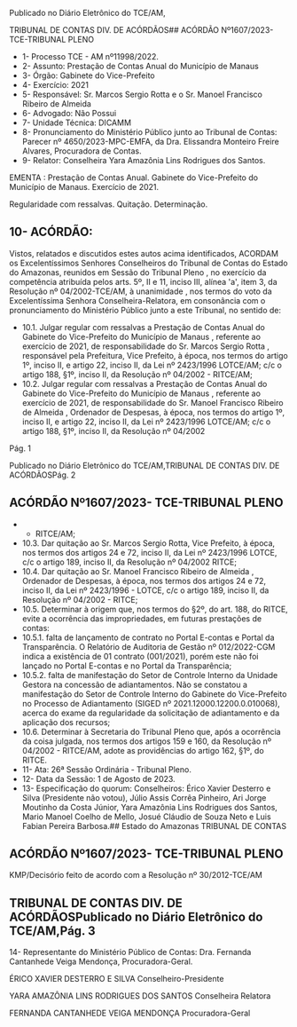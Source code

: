 Publicado  no  Diário  Eletrônico do TCE/AM,

TRIBUNAL DE CONTAS DIV. DE ACÓRDÃOS## ACÓRDÃO Nº1607/2023- TCE-TRIBUNAL PLENO

- 1- Processo TCE - AM nº11998/2022.
- 2- Assunto: Prestação de Contas Anual do Município de Manaus
- 3- Órgão: Gabinete do Vice-Prefeito
- 4- Exercício: 2021
- 5- Responsável: Sr. Marcos Sergio Rotta e o Sr. Manoel Francisco Ribeiro de Almeida
- 6- Advogado: Não Possui
- 7- Unidade Técnica: DICAMM
- 8- Pronunciamento  do  Ministério  Público  junto  ao  Tribunal  de  Contas: Parecer  nº 4650/2023-MPC-EMFA,  da  Dra.  Elissandra  Monteiro  Freire  Alvares,  Procuradora  de Contas.
- 9- Relator: Conselheira Yara Amazônia Lins Rodrigues dos Santos.

EMENTA : Prestação de Contas Anual. Gabinete do Vice-Prefeito do Município de Manaus. Exercício de 2021.

Regularidade com ressalvas. Quitação. Determinação.

## 10-  ACÓRDÃO:

Vistos, relatados e discutidos estes autos acima identificados, ACORDAM os Excelentíssimos Senhores Conselheiros do Tribunal de Contas do Estado do Amazonas, reunidos em Sessão do Tribunal Pleno , no exercício da competência atribuída pelos arts. 5º, II e 11, inciso III, alínea 'a', item 3, da Resolução  nº 04/2002-TCE/AM, à unanimidade , nos termos do voto da Excelentíssima Senhora Conselheira-Relatora, em consonância com  o  pronunciamento  do  Ministério  Público  junto  a  este  Tribunal,  no sentido de:

- 10.1. Julgar regular com ressalvas a Prestação de Contas Anual do Gabinete do Vice-Prefeito do Município de Manaus , referente ao exercício de 2021, de responsabilidade do Sr. Marcos Sergio Rotta , responsável  pela  Prefeitura,  Vice  Prefeito,  à  época, nos  termos  do artigo  1º,  inciso  II,  e  artigo  22,  inciso  II,  da  Lei  nº  2423/1996  LOTCE/AM; c/c o artigo 188, §1º, inciso II, da Resolução nº 04/2002 - RITCE/AM;
- 10.2. Julgar regular com ressalvas a Prestação de Contas Anual do Gabinete do Vice-Prefeito do Município de Manaus , referente ao exercício  de  2021,  de  responsabilidade  do Sr. Manoel  Francisco Ribeiro de Almeida , Ordenador de Despesas, à época, nos termos do artigo  1º,  inciso  II,  e  artigo  22,  inciso  II,  da  Lei  nº  2423/1996  LOTCE/AM; c/c o artigo 188, §1º, inciso II, da Resolução nº 04/2002

Pág. 1

Publicado  no  Diário  Eletrônico do TCE/AM,TRIBUNAL DE CONTAS DIV. DE ACÓRDÃOSPág. 2

## ACÓRDÃO Nº1607/2023- TCE-TRIBUNAL PLENO

- - RITCE/AM;
- 10.3. Dar quitação ao Sr. Marcos Sergio Rotta, Vice Prefeito, à época, nos  termos  dos  artigos  24  e  72,  inciso  II,  da  Lei  nº  2423/1996  LOTCE,  c/c  o  artigo  189,  inciso  II,  da  Resolução  nº  04/2002  RITCE;
- 10.4. Dar quitação ao Sr. Manoel Francisco Ribeiro de Almeida , Ordenador de Despesas, à época, nos termos dos artigos 24 e 72, inciso II,  da  Lei  nº  2423/1996  -  LOTCE,  c/c  o  artigo  189, inciso II, da Resolução nº 04/2002 - RITCE;
- 10.5. Determinar à origem que, nos termos do §2º, do art. 188, do RITCE, evite  a  ocorrência  das  impropriedades,  em  futuras  prestações  de contas:
- 10.5.1. falta  de  lançamento  de  contrato  no  Portal  E-contas  e Portal  da  Transparência.  O  Relatório  de  Auditoria  de Gestão  nº  012/2022-CGM  indica  a  existência  de  01 contrato (001/2021), porém este não foi lançado no Portal E-contas e no Portal da Transparência;
- 10.5.2. falta  de manifestação do Setor de Controle Interno da Unidade  Gestora  na  concessão  de  adiantamentos.  Não se constatou a manifestação do Setor de Controle Interno do Gabinete do Vice-Prefeito no Processo de Adiantamento  (SIGED  nº  2021.12000.12200.0.010068), acerca  do  exame  da  regularidade  da  solicitação  de adiantamento e da aplicação dos recursos;
- 10.6. Determinar à  Secretaria do Tribunal Pleno que, após a ocorrência da coisa julgada, nos termos dos artigos 159 e 160, da Resolução nº 04/2002 - RITCE/AM, adote as providências do artigo 162, §1º, do RITCE.
- 11-  Ata: 26ª Sessão Ordinária - Tribunal Pleno.
- 12-  Data da Sessão: 1 de Agosto de 2023.
- 13-  Especificação do quorum: Conselheiros: Érico Xavier Desterro e Silva (Presidente não  votou),  Júlio  Assis  Corrêa  Pinheiro,  Ari  Jorge  Moutinho  da  Costa  Júnior,  Yara Amazônia Lins Rodrigues dos Santos, Mario Manoel Coelho de Mello, Josué Cláudio de Souza Neto e Luis Fabian Pereira Barbosa.## Estado do Amazonas TRIBUNAL DE CONTAS

## ACÓRDÃO Nº1607/2023- TCE-TRIBUNAL PLENO

KMP/Decisório feito de acordo com a Resolução nº 30/2012-TCE/AM

## TRIBUNAL DE CONTAS DIV. DE ACÓRDÃOSPublicado  no  Diário  Eletrônico do TCE/AM,Pág. 3

14-  Representante do Ministério Público de Contas: Dra. Fernanda Cantanhede Veiga Mendonça, Procuradora-Geral.

ÉRICO XAVIER DESTERRO E SILVA Conselheiro-Presidente

YARA AMAZÔNIA LINS RODRIGUES DOS SANTOS Conselheira Relatora

FERNANDA CANTANHEDE VEIGA MENDONÇA Procuradora-Geral